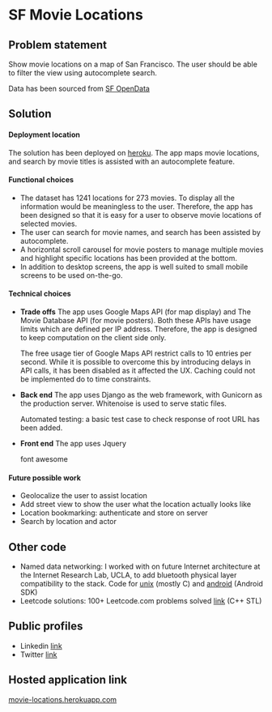 # SF Movie Locations

## Problem statement
Show movie locations on a map of San Francisco. The user should be able to filter the view using autocomplete search. 

Data has been sourced from [SF OpenData](https://data.sfgov.org/Culture-and-Recreation/Film-Locations-in-San-Francisco/yitu-d5am)

## Solution
#### Deployment location
The solution has been deployed on [heroku](https://movie-locations.herokuapp.com/). The app maps movie locations, and search by movie titles is assisted with an autocomplete feature.

#### Functional choices
* The dataset has 1241 locations for 273 movies. To display all the information would be meaningless to the user. Therefore, the app has been designed so that it is easy for a user to observe movie locations of selected movies.
* The user can search for movie names, and search has been assisted by autocomplete.
* A horizontal scroll carousel for movie posters to manage multiple movies and highlight specific locations has been provided at the bottom.
* In addition to desktop screens, the app is well suited to small mobile screens to be used on-the-go.

#### Technical choices
* __Trade offs__
  The app uses Google Maps API (for map display) and The Movie Database API (for movie posters). Both these APIs have usage limits which are defined per IP address. Therefore, the app is designed to keep computation on the client side only.

  The free usage tier of Google Maps API restrict calls to 10 entries per second. While it is possible to overcome this by introducing delays in API calls, it has been disabled as it affected the UX. Caching could not be implemented do to time constraints. 
* __Back end__
  The app uses Django as the web framework, with Gunicorn as the production server. Whitenoise is used to serve static files.

  Automated testing: a basic test case to check response of root URL has been added.
* __Front end__
  The app uses Jquery

  font awesome

#### Future possible work
* Geolocalize the user to assist location
* Add street view to show the user what the location actually looks like
* Location bookmarking: authenticate and store on server
* Search by location and actor

## Other code
* Named data networking: I worked with on future Internet architecture at the Internet Research Lab, UCLA, to add bluetooth physical layer compatibility to the stack. Code for [unix](https://github.com/arjun27/NDNBlue-BlueZ) (mostly C) and [android](https://github.com/arjun27/NDNBlue-BlueZ) (Android SDK)
* Leetcode solutions: 100+ Leetcode.com problems solved [link](https://github.com/arjun27/LeetCode) (C++ STL)

## Public profiles
* Linkedin [link](https://in.linkedin.com/in/arjun-attam-ba73a826)
* Twitter [link](https://twitter.com/arjunattam)

## Hosted application link
[movie-locations.herokuapp.com](https://movie-locations.herokuapp.com/)